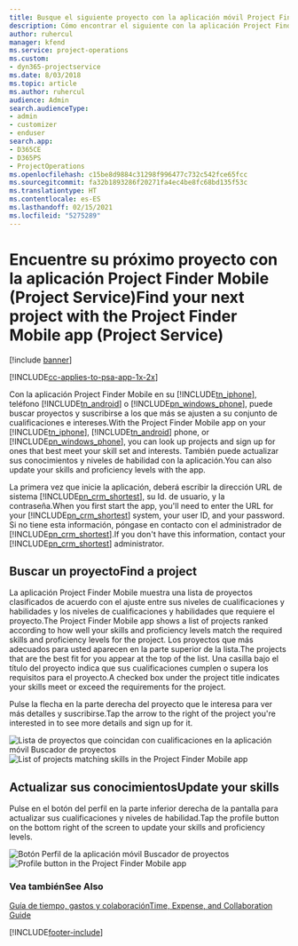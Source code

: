 ```yaml
---
title: Busque el siguiente proyecto con la aplicación móvil Project Finder Mobile
description: Cómo encontrar el siguiente con la aplicación Project Finder Mobile  para Project Service
author: ruhercul
manager: kfend
ms.service: project-operations
ms.custom:
- dyn365-projectservice
ms.date: 8/03/2018
ms.topic: article
ms.author: ruhercul
audience: Admin
search.audienceType:
- admin
- customizer
- enduser
search.app:
- D365CE
- D365PS
- ProjectOperations
ms.openlocfilehash: c15be8d9884c31298f996477c732c542fce65fcc
ms.sourcegitcommit: fa32b1893286f20271fa4ec4be8fc68bd135f53c
ms.translationtype: HT
ms.contentlocale: es-ES
ms.lasthandoff: 02/15/2021
ms.locfileid: "5275289"
---
```

# <a name="find-your-next-project-with-the-project-finder-mobile-app-project-service"></a><span data-ttu-id="2bd03-103">Encuentre su próximo proyecto con la aplicación Project Finder Mobile (Project Service)</span><span class="sxs-lookup"><span data-stu-id="2bd03-103">Find your next project with the Project Finder Mobile app (Project Service)</span></span>

[!include [banner](../includes/psa-now-project-operations.md)]

[!INCLUDE[cc-applies-to-psa-app-1x-2x](../includes/cc-applies-to-psa-app-1x-2x.md)]

<span data-ttu-id="2bd03-104">Con la aplicación Project Finder Mobile en su [!INCLUDE[tn_iphone](../includes/tn-iphone.md)], teléfono [!INCLUDE[tn_android](../includes/tn-android.md)] o [!INCLUDE[pn_windows_phone](../includes/pn-windows-phone.md)], puede buscar proyectos y suscribirse a los que más se ajusten a su conjunto de cualificaciones e intereses.</span><span class="sxs-lookup"><span data-stu-id="2bd03-104">With the Project Finder Mobile app on your [!INCLUDE[tn_iphone](../includes/tn-iphone.md)], [!INCLUDE[tn_android](../includes/tn-android.md)] phone, or [!INCLUDE[pn_windows_phone](../includes/pn-windows-phone.md)], you can look up projects and sign up for ones that best meet your skill set and interests.</span></span> <span data-ttu-id="2bd03-105">También puede actualizar sus conocimientos y niveles de habilidad con la aplicación.</span><span class="sxs-lookup"><span data-stu-id="2bd03-105">You can also update your skills and proficiency levels with the app.</span></span>  
  
 <span data-ttu-id="2bd03-106">La primera vez que inicie la aplicación, deberá escribir la dirección URL de sistema [!INCLUDE[pn_crm_shortest](../includes/pn-crm-shortest.md)], su Id. de usuario, y la contraseña.</span><span class="sxs-lookup"><span data-stu-id="2bd03-106">When you first start the app, you'll need to enter the URL for your [!INCLUDE[pn_crm_shortest](../includes/pn-crm-shortest.md)] system, your user ID, and your password.</span></span> <span data-ttu-id="2bd03-107">Si no tiene esta información, póngase en contacto con el administrador de [!INCLUDE[pn_crm_shortest](../includes/pn-crm-shortest.md)].</span><span class="sxs-lookup"><span data-stu-id="2bd03-107">If you don't have this information,  contact your [!INCLUDE[pn_crm_shortest](../includes/pn-crm-shortest.md)] administrator.</span></span>  
  
## <a name="find-a-project"></a><span data-ttu-id="2bd03-108">Buscar un proyecto</span><span class="sxs-lookup"><span data-stu-id="2bd03-108">Find a project</span></span>  
 <span data-ttu-id="2bd03-109">La aplicación Project Finder Mobile muestra una lista de proyectos clasificados de acuerdo con el ajuste entre sus niveles de cualificaciones y habilidades y los niveles de cualificaciones y habilidades que requiere el proyecto.</span><span class="sxs-lookup"><span data-stu-id="2bd03-109">The Project Finder Mobile app shows a list of projects ranked according to how well your skills and proficiency levels match the required skills and proficiency levels for the project.</span></span> <span data-ttu-id="2bd03-110">Los proyectos que más adecuados para usted aparecen en la parte superior de la lista.</span><span class="sxs-lookup"><span data-stu-id="2bd03-110">The projects that are the best fit for you appear at the top of the list.</span></span> <span data-ttu-id="2bd03-111">Una casilla bajo el título del proyecto indica que sus cualificaciones cumplen o supera los requisitos para el proyecto.</span><span class="sxs-lookup"><span data-stu-id="2bd03-111">A checked box under the project title indicates your skills meet or exceed the requirements for the project.</span></span>  
  
 <span data-ttu-id="2bd03-112">Pulse la flecha en la parte derecha del proyecto que le interesa para ver más detalles y suscribirse.</span><span class="sxs-lookup"><span data-stu-id="2bd03-112">Tap the arrow to the right of the project you're interested in to see more details and sign up for it.</span></span>  
  
 <span data-ttu-id="2bd03-113">![Lista de proyectos que coincidan con cualificaciones en la aplicación móvil Buscador de proyectos](../psa/media/project-service-project-finder-list.png "Lista de proyectos que coincidan con cualificaciones en la aplicación móvil Buscador de proyectos")</span><span class="sxs-lookup"><span data-stu-id="2bd03-113">![List of projects matching skills in the Project Finder Mobile app](../psa/media/project-service-project-finder-list.png "List of projects matching skills in the Project Finder Mobile app")</span></span>  
  
## <a name="update-your-skills"></a><span data-ttu-id="2bd03-114">Actualizar sus conocimientos</span><span class="sxs-lookup"><span data-stu-id="2bd03-114">Update your skills</span></span>  
 <span data-ttu-id="2bd03-115">Pulse en el botón del perfil en la parte inferior derecha de la pantalla para actualizar sus cualificaciones y niveles de habilidad.</span><span class="sxs-lookup"><span data-stu-id="2bd03-115">Tap the profile button on the bottom right of the screen to update your skills and proficiency levels.</span></span>  
  
 <span data-ttu-id="2bd03-116">![Botón Perfil de la aplicación móvil Buscador de proyectos](../psa/media/project-service-project-finder-profile.png "Botón Perfil de la aplicación móvil Buscador de proyectos")</span><span class="sxs-lookup"><span data-stu-id="2bd03-116">![Profile button in the Project Finder Mobile app](../psa/media/project-service-project-finder-profile.png "Profile button in the Project Finder Mobile app")</span></span>  
  
### <a name="see-also"></a><span data-ttu-id="2bd03-117">Vea también</span><span class="sxs-lookup"><span data-stu-id="2bd03-117">See Also</span></span>  
 [<span data-ttu-id="2bd03-118">Guía de tiempo, gastos y colaboración</span><span class="sxs-lookup"><span data-stu-id="2bd03-118">Time, Expense, and Collaboration Guide</span></span>](../psa/time-expense-collaboration-guide.md)


[!INCLUDE[footer-include](../includes/footer-banner.md)]